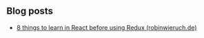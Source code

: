 ## Blog posts
- [8 things to learn in React before using Redux (robinwieruch.de)](https://www.robinwieruch.de/learn-react-before-using-redux/)
